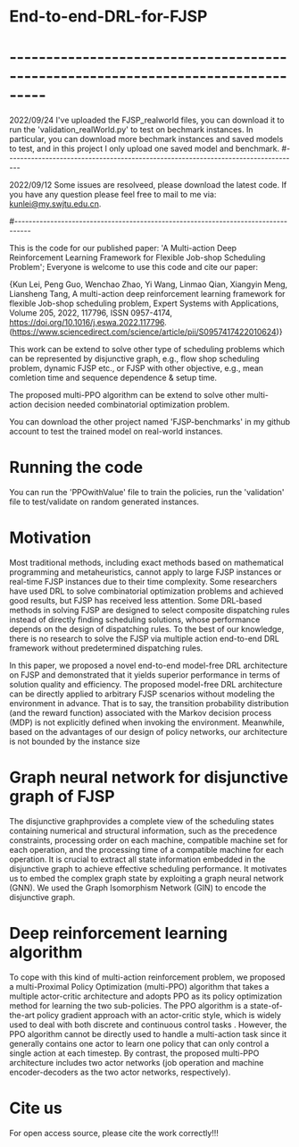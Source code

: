 # End-to-end-DRL-for-FJSP

# ---------------------------------------------------------------------------------

2022/09/24 I've uploaded the FJSP_realworld files, you can download it to run the 'validation_realWorld.py' to test on bechmark instances. In particular, you can download more bechmark instances and saved models to test, and in this project I only upload one saved model and benchmark. 
#----------------------------------------------------------------------------------

2022/09/12 Some issues are resolveed, please download the latest code. If you have any question please feel free to mail to me via: kunlei@my.swjtu.edu.cn.

#----------------------------------------------------------------------------------

This is the code for our published paper: 'A Multi-action Deep Reinforcement Learning Framework for Flexible Job-shop Scheduling Problem'; Everyone is welcome to use this code and cite our paper:

{Kun Lei, Peng Guo, Wenchao Zhao, Yi Wang, Linmao Qian, Xiangyin Meng, Liansheng Tang,
A multi-action deep reinforcement learning framework for flexible Job-shop scheduling problem,
Expert Systems with Applications,
Volume 205,
2022,
117796,
ISSN 0957-4174,
https://doi.org/10.1016/j.eswa.2022.117796.
(https://www.sciencedirect.com/science/article/pii/S0957417422010624)}

This work can be extend to solve other type of scheduling problems which can be represented by disjunctive graph, e.g., flow shop scheduling problem, dynamic FJSP etc., or FJSP with other objective, e.g., mean comletion time and sequence dependence & setup time. 

The proposed multi-PPO algorithm can be extend to solve other multi-action decision needed combinatorial optimization problem.

You can download the other project named 'FJSP-benchmarks' in my github account to test the trained model on real-world instances. 
# Running the code
You can run the 'PPOwithValue' file to train the policies, run the 'validation' file to test/validate on random generated instances.

# Motivation 
Most traditional methods, including exact methods based on mathematical programming and metaheuristics, cannot apply to large FJSP instances or real-time FJSP instances due to their time complexity. Some researchers have used DRL to solve combinatorial optimization problems and achieved good results, but FJSP has received less attention. Some DRL-based methods in solving FJSP are designed to select composite dispatching rules instead of directly finding scheduling solutions, whose performance depends on the design of dispatching rules. To the best of our knowledge, there is no research to solve the FJSP via multiple action end-to-end DRL framework without predetermined dispatching rules. 

In this paper, we proposed a novel end-to-end model-free DRL architecture on FJSP and demonstrated that it yields superior performance in terms of solution quality and efficiency. The proposed model-free DRL architecture can be directly applied to arbitrary FJSP scenarios without modeling the environment in advance. That is to say, the transition probability distribution (and the reward function) associated with the Markov decision process (MDP) is not explicitly defined when invoking the environment. Meanwhile, based on the advantages of our design of policy networks, our architecture is not bounded by the instance size

# Graph neural network for disjunctive graph of FJSP
The disjunctive graphprovides a complete view of the scheduling states containing numerical and structural information, such as the precedence constraints, processing order on each machine, compatible machine set for each operation, and the processing time of a compatible machine for each operation. It is crucial to extract all state information embedded in the disjunctive graph to achieve effective scheduling performance. It motivates us to embed the complex graph state by exploiting a graph neural network (GNN). We used the Graph Isomorphism Network (GIN) to encode the disjunctive graph.

# Deep reinforcement learning algorithm 
To cope with this kind of multi-action reinforcement problem, we proposed a multi-Proximal Policy Optimization (multi-PPO) algorithm that takes a multiple actor-critic architecture and adopts PPO as its policy optimization method for learning the two sub-policies. The PPO algorithm is a state-of-the-art policy gradient approach with an actor-critic style, which is widely used to deal with both discrete and continuous control tasks . However, the PPO algorithm cannot be directly used to handle a multi-action task since it generally contains one actor to learn one policy that can only control a single action at each timestep. By contrast, the proposed multi-PPO architecture includes two actor networks (job operation and machine encoder-decoders as the two actor networks, respectively).
 
# Cite us
For open access source, please cite the work correctly!!!


